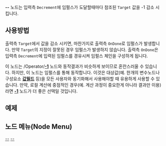 <languages></languages>

**--** 노드는 입력측 `Decrement`에 임펄스가 도달할때마다 참조된 `Target`
값을 -1 감소 시킵니다.

## 사용방법

출력측 `Target`에서 값을 감소 시키면, 마찬가지로 출력측 `OnDone`로
임펄스가 발생합니다. 만약 `Target`의 지정이 잘못된 경우 임펄스가
발생하지 않습니다. 출력측 `OnDone`은 입력측 `Decrement`에 입력된
임펄스를 경유시켜 임펄스 체인을 구성하게 됩니다.

이 노드는 /Operator/**[-1](-1_(Protoflux_node) "wikilink")** 노드와
동작결과가 비슷하게 보이므로 혼란스러울 수 있습니다. 하지만, 이 노드는
임펄스를 통해 동작합니다. 이것은 대상값(예. 한개의 변수노드나 구성요소
**[값필드](ValueField_(Component) "wikilink")** 등)을 모든 사용자와
동기화해서 사용해야할 때 유용하게 사용할 수 있습니다. 만약, 로컬 계산에
중점적인 경우(예. 계산 과정이 중요한게 아니라 결과만 이용)라면
**[-1](-1_(Protoflux_node) "wikilink")** 노드가 더 좋은 선택일 것입니다.

## 예제

## 노드 메뉴(Node Menu)

[--](Category:Protoflux{{#translation:}} "wikilink")
[--](Category:Protoflux:Actions{{#translation:}} "wikilink")